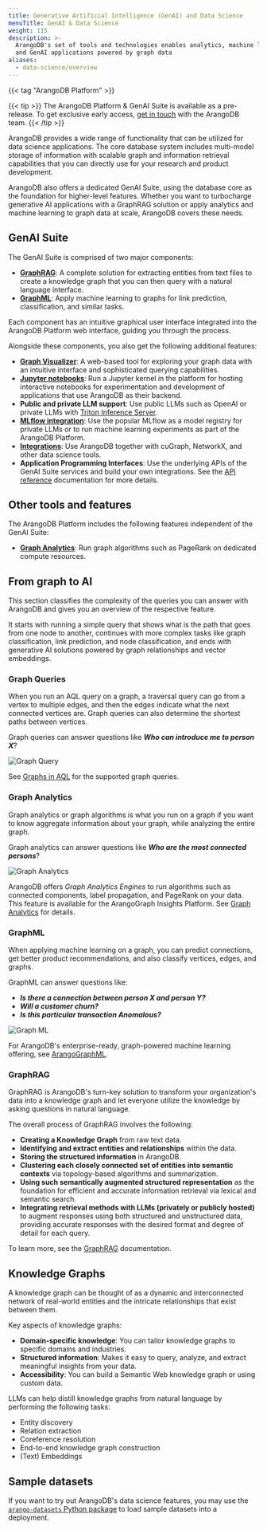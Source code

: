 ```yaml
---
title: Generative Artificial Intelligence (GenAI) and Data Science
menuTitle: GenAI & Data Science
weight: 115
description: >-
  ArangoDB's set of tools and technologies enables analytics, machine learning,
  and GenAI applications powered by graph data
aliases:
  - data-science/overview
---
```

{{< tag "ArangoDB Platform" >}} 

{{< tip >}}
The ArangoDB Platform & GenAI Suite is available as a pre-release. To get
exclusive early access, [get in touch](https://arangodb.com/contact/) with
the ArangoDB team.
{{< /tip >}}

ArangoDB provides a wide range of functionality that can be utilized for
data science applications. The core database system includes multi-model storage
of information with scalable graph and information retrieval capabilities that
you can directly use for your research and product development.

ArangoDB also offers a dedicated GenAI Suite, using the database core
as the foundation for higher-level features. Whether you want to turbocharge
generative AI applications with a GraphRAG solution or apply analytics and
machine learning to graph data at scale, ArangoDB covers these needs.

<!--
ArangoDB's Graph Analytics and GraphML capabilities provide various solutions
in data science and data analytics. Multiple data science personas within the
engineering space can make use of ArangoDB's set of tools and technologies that
enable analytics and machine learning on graph data. 
-->

## GenAI Suite

The GenAI Suite is comprised of two major components:

- [**GraphRAG**](#graphrag): A complete solution for extracting entities
  from text files to create a knowledge graph that you can then query with a
  natural language interface.
- [**GraphML**](#graphml): Apply machine learning to graphs for link prediction,
  classification, and similar tasks.

Each component has an intuitive graphical user interface integrated into the
ArangoDB Platform web interface, guiding you through the process.

Alongside these components, you also get the following additional features:

- [**Graph Visualizer**](../graphs/graph-visualizer.md): A web-based tool for exploring your graph data with an
  intuitive interface and sophisticated querying capabilities.
- [**Jupyter notebooks**](notebook-servers.md): Run a Jupyter kernel in the platform for hosting
  interactive notebooks for experimentation and development of applications
  that use ArangoDB as their backend.
- **Public and private LLM support**: Use public LLMs such as OpenAI
  or private LLMs with [Triton Inference Server](../data-science/graphrag/services/triton-inference-server.md).  
- [**MLflow integration**](./graphrag/services/mlflow.md): Use the popular MLflow as a model registry for private LLMs
  or to run machine learning experiments as part of the ArangoDB Platform.
- [**Integrations**](./integrations/_index.md): Use ArangoDB together with cuGraph, NetworkX,
  and other data science tools. 
- **Application Programming Interfaces**: Use the underlying APIs of the
  GenAI Suite services and build your own integrations. See the
  [API reference](https://arangoml.github.io/platform-dss-api/GenAI-Service/proto/index.html) documentation
  for more details.

## Other tools and features

The ArangoDB Platform includes the following features independent of the
GenAI Suite:

- [**Graph Analytics**](../graphs/graph-analytics.md): Run graph algorithms such as PageRank
  on dedicated compute resources.

## From graph to AI

This section classifies the complexity of the queries you can answer with
ArangoDB and gives you an overview of the respective feature.

It starts with running a simple query that shows what is the path that goes from
one node to another, continues with more complex tasks like graph classification,
link prediction, and node classification, and ends with generative AI solutions
powered by graph relationships and vector embeddings.

### Graph Queries

When you run an AQL query on a graph, a traversal query can go from a vertex to
multiple edges, and then the edges indicate what the next connected vertices are.
Graph queries can also determine the shortest paths between vertices.

Graph queries can answer questions like _**Who can introduce me to person X**_?

![Graph Query](../../images/graph-query.png)

See [Graphs in AQL](../aql/graphs/_index.md) for the supported graph queries.

### Graph Analytics

Graph analytics or graph algorithms is what you run on a graph if you want to 
know aggregate information about your graph, while analyzing the entire graph.

Graph analytics can answer questions like _**Who are the most connected persons**_?

![Graph Analytics](../../images/graph-analytics.png)

ArangoDB offers _Graph Analytics Engines_ to run algorithms such as
connected components, label propagation, and PageRank on your data. This feature
is available for the ArangoGraph Insights Platform. See 
[Graph Analytics](../graphs/graph-analytics.md) for details.

### GraphML

When applying machine learning on a graph, you can predict connections, get 
better product recommendations, and also classify vertices, edges, and graphs.

GraphML can answer questions like:
- _**Is there a connection between person X and person Y?**_
- _**Will a customer churn?**_ 
- _**Is this particular transaction Anomalous?**_

![Graph ML](../../images/graph-ml.png)

For ArangoDB's enterprise-ready, graph-powered machine learning offering,
see [ArangoGraphML](graphml/_index.md).

### GraphRAG

GraphRAG is ArangoDB's turn-key solution to transform your organization's data into
a knowledge graph and let everyone utilize the knowledge by asking questions in
natural language.

The overall process of GraphRAG involves the following:
- **Creating a Knowledge Graph** from raw text data.
- **Identifying and extract entities and relationships** within the data.
- **Storing the structured information** in ArangoDB.
- **Clustering each closely connected set of entities into semantic contexts**
  via topology-based algorithms and summarization.
- **Using such semantically augmented structured representation** as the
  foundation for efficient and accurate information retrieval via lexical and
  semantic search.
- **Integrating retrieval methods with LLMs (privately or publicly hosted)**
  to augment responses using both structured and unstructured data, providing
  accurate responses with the desired format and degree of detail for each query.

To learn more, see the [GraphRAG](graphrag/_index.md) documentation.

## Knowledge Graphs

A knowledge graph can be thought of as a dynamic and interconnected network of
real-world entities and the intricate relationships that exist between them.

Key aspects of knowledge graphs:
- **Domain-specific knowledge**: You can tailor knowledge graphs to specific
  domains and industries.
- **Structured information**: Makes it easy to query, analyze, and extract
  meaningful insights from your data.
- **Accessibility**: You can build a Semantic Web knowledge graph or using
  custom data.

LLMs can help distill knowledge graphs from natural language by performing
the following tasks:
- Entity discovery
- Relation extraction
- Coreference resolution
- End-to-end knowledge graph construction
- (Text) Embeddings

## Sample datasets

If you want to try out ArangoDB's data science features, you may use the
[`arango-datasets` Python package](../components/tools/arango-datasets.md)
to load sample datasets into a deployment.
